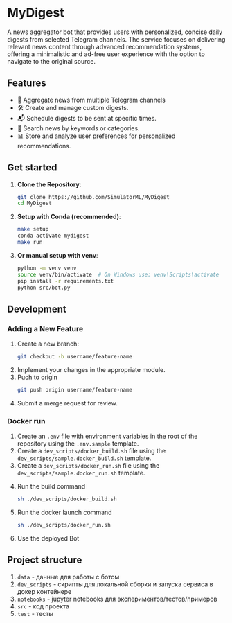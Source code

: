 # MyDigest

A news aggregator bot that provides users with personalized, concise daily digests from selected Telegram channels. The service focuses on delivering relevant news content through advanced recommendation systems, offering a minimalistic and ad-free user experience with the option to navigate to the original source.

## Features

- 📰 Aggregate news from multiple Telegram channels
- 🛠️ Create and manage custom digests.
- 📬 Schedule digests to be sent at specific times.
- 🔎 Search news by keywords or categories.
- 📊 Store and analyze user preferences for personalized recommendations.

## Get started

1. **Clone the Repository**:
   ```bash
   git clone https://github.com/SimulatorML/MyDigest
   cd MyDigest
   ```

2. **Setup with Conda (recommended)**:
   ```bash
   make setup
   conda activate mydigest
   make run
   ```

3. **Or manual setup with venv**:
   ```bash
   python -m venv venv
   source venv/bin/activate  # On Windows use: venv\Scripts\activate
   pip install -r requirements.txt
   python src/bot.py
   ```

## Development
### Adding a New Feature
1) Create a new branch:
    ```bash
    git checkout -b username/feature-name
    ```
2) Implement your changes in the appropriate module.
3) Puch to origin
    ```bash
    git push origin username/feature-name
    ```
4) Submit a merge request for review.

### Docker run

1) Create an `.env` file with environment variables in the root of the repository using the `.env.sample` template.
2) Create a `dev_scripts/docker_build.sh` file using the `dev_scripts/sample.docker_build.sh` template.
3) Create a `dev_scripts/docker_run.sh` file using the `dev_scripts/sample.docker_run.sh` template.
4. Run the build command
    ```bash
    sh ./dev_scripts/docker_build.sh
    ```
5. Run the docker launch command
    ```bash
    sh ./dev_scripts/docker_run.sh
    ```
6. Use the deployed Bot


## Project structure

1) `data` - данные для работы с ботом
2) `dev_scripts` - скрипты для локальной cборки и запуска сервиса в докер контейнере
3) `notebooks` - jupyter notebooks для экспериментов/тестов/примеров
3) `src` - код проекта
3) `test` - тесты


